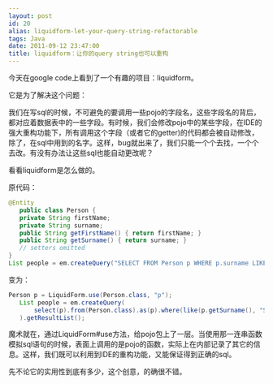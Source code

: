 ```yaml
---
layout: post
id: 20
alias: liquidform-let-your-query-string-refactorable
tags: Java
date: 2011-09-12 23:47:00
title: liquidform：让你的query string也可以重构
---
```


今天在google code上看到了一个有趣的项目：liquidform。

它是为了解决这个问题：

我们在写sql的时候，不可避免的要调用一些pojo的字段名，这些字段名的背后，都对应着数据表中的一些字段。有时候，我们会修改pojo中的某些字段，在IDE的强大重构功能下，所有调用这个字段（或者它的getter)的代码都会被自动修改，除了，在sql中用到的名字。这样，bug就出来了，我们只能一个个去找，一个个去改。有没有办法让这些sql也能自动更改呢？

看看liquidform是怎么做的。

原代码：

```java
@Entity
   public class Person {
   private String firstName;
   private String surname;
   public String getFirstName() { return firstName; }
   public String getSurname() { return surname; }
   // setters omitted
}
List people = em.createQuery("SELECT FROM Person p WHERE p.surname LIKE 'Smith%'") .getResultList();
```

变为：

```java
Person p = LiquidForm.use(Person.class, "p");
   List people = em.createQuery(
       select(p).from(Person.class).as(p).where(like(p.getSurname(), "Smith%")).toString()
   ).getResultList();
```

魔术就在，通过LiquidForm#use方法，给pojo包上了一层。当使用那一连串函数模拟sql语句的时候，表面上调用的是pojo的函数，实际上在内部记录了其它的信息。这样，我们既可以利用到IDE的重构功能，又能保证得到正确的sql。

先不论它的实用性到底有多少，这个创意，的确很不错。
